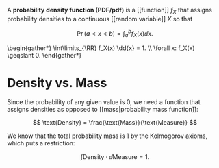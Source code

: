 A **probability density function (PDF/pdf)** is a [[function]] $f_X$ that assigns probability densities to a continuous [[random variable]] $X$ so that

$$
\Pr(a < x < b) = \int_a^b f_X(x) \dd{x}.
$$


\begin{gather\*}
\int\limits_{\RR} f_X(x) \dd{x} = 1. \\\\
\forall x: f_X(x) \geqslant 0.
\end{gather\*}

# Density vs. Mass

Since the probability of any given value is 0, we need a function that assigns densities as opposed to [[mass|probability mass function]]:

$$
\text{Density} = \frac{\text{Mass}}{\text{Measure}}
$$

We know that the total probability mass is 1 by the Kolmogorov axioms, which puts a restriction:

$$
\int \text{Density}\cdot\dd{\text{Measure}} = 1.
$$


